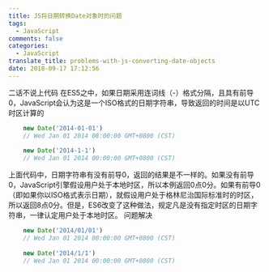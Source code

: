 ```yaml
---
title: JS将日期转换Date对象时的问题
tags:
  - JavaScript
comments: false
categories:
  - JavaScript
translate_title: problems-with-js-converting-date-objects
date: 2018-09-17 17:12:56
---
```


二话不说上代码 在ES5之中，如果日期采用连词线（-）格式分隔，且具有前导0，JavaScript会认为这是一个ISO格式的日期字符串，导致返回的时间是以UTC时区计算的

``` javascript
    new Date('2014-01-01')
    // Wed Jan 01 2014 08:00:00 GMT+0800 (CST)
    
    new Date('2014-1-1')
    // Wed Jan 01 2014 00:00:00 GMT+0800 (CST)
```   

上面代码中，日期字符串有没有前导0，返回的结果是不一样的。如果没有前导0，JavaScript引擎假设用户处于本地时区，所以本例返回0点0分。如果有前导0（即如果你以ISO格式表示日期），就假设用户处于格林尼治国际标准时的时区，所以返回8点0分。但是，ES6改变了这种做法，规定凡是没有指定时区的日期字符串，一律认定用户处于本地时区。 问题解决
``` javascript
    new Date('2014/01/01')
    // Wed Jan 01 2014 00:00:00 GMT+0800 (CST)
    
    new Date('2014/1/1')
    // Wed Jan 01 2014 00:00:00 GMT+0800 (CST)
```
